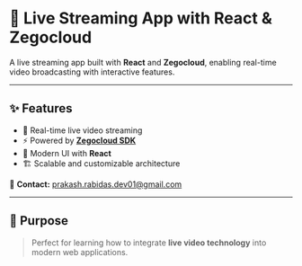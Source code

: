 # 🎥 Live Streaming App with React & Zegocloud

A live streaming app built with **React** and **Zegocloud**, enabling real-time video broadcasting with interactive features.

---

## ✨ Features

- 📡 Real-time live video streaming
- ⚡ Powered by [**Zegocloud SDK**](https://console.zegocloud.com/dashboard)
- 🎨 Modern UI with **React**
- 🏗️ Scalable and customizable architecture

📩 **Contact:** prakash.rabidas.dev01@gmail.com

---

## 🚀 Purpose

> Perfect for learning how to integrate **live video technology** into modern web applications.  

